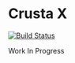 # Crusta X
[![Build Status](https://travis-ci.org/CrustaBrowser/CrustaX.svg?branch=master)](https://travis-ci.org/CrustaBrowser/CrustaX)


Work In Progress
